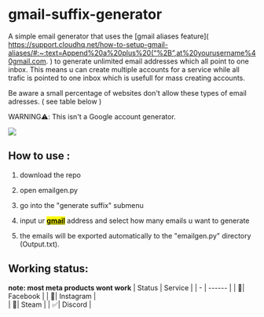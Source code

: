 # gmail-suffix-generator

A simple email generator that uses the [gmail aliases feature]( https://support.cloudhq.net/how-to-setup-gmail-aliases/#:~:text=Append%20a%20plus%20(“%2B”,at%20yourusername%40gmail.com. ) to generate unlimited email addresses which all point to one inbox.
This means u can create multiple accounts for a service while all trafic is pointed to one inbox which is usefull for mass creating accounts.

Be aware a small percentage of websites don't allow these types of email adresses. ( see table below )

WARNING⚠️: This isn't a Google account generator.

![](https://cdn.discordapp.com/attachments/916770878010839170/1094698142823366677/211336763-b56d307f-59cc-40cd-80e2-6db87ea211f8.png)

## How to use :

1.  download the repo

2.  open emailgen.py

3.  go into the "generate suffix" submenu

4.  input ur <u><mark>**gmail**</mark></u> address and select how many emails u want to generate

5.  the emails will be exported automatically to the "emailgen.py" directory (Output.txt).

## Working status:
**note: most meta products wont work**
| Status | Service       |
| - | ------ |
| 🚫| Facebook |
| 🚫| Instagram |   
| 🚫| Steam | 
| ✅| Discord |
